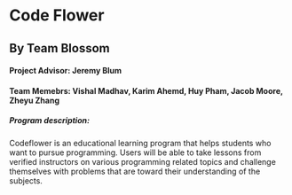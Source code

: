 # Code Flower
## By Team Blossom
#### Project Advisor: Jeremy Blum 
#### Team Memebrs: Vishal Madhav, Karim Ahemd, Huy Pham, Jacob Moore, Zheyu Zhang
##### Program description: 
Codeflower is an educational learning program that helps students who want to pursue programming. Users will be able to take lessons from verified instructors on various programming related topics and challenge themselves with problems that are  toward their understanding of the subjects.
